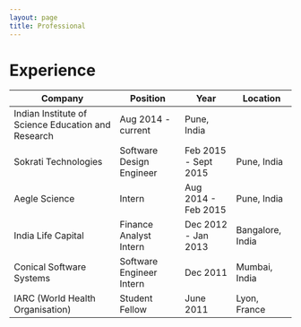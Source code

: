 ```yaml
---
layout: page
title: Professional
---
```


# Experience

Company   | Position   | Year   |   Location
------------ | ------------- | ------------- | -------------
Indian Institute of Science Education and Research | Aug 2014 - current | Pune, India
Sokrati Technologies | Software Design Engineer | Feb 2015 - Sept 2015 | Pune, India
Aegle Science | Intern | Aug 2014 - Feb 2015 | Pune, India
India Life Capital | Finance Analyst Intern | Dec 2012 - Jan 2013 | Bangalore, India
Conical Software Systems | Software Engineer Intern | Dec 2011 | Mumbai, India
IARC (World Health Organisation) | Student Fellow | June 2011 | Lyon, France

